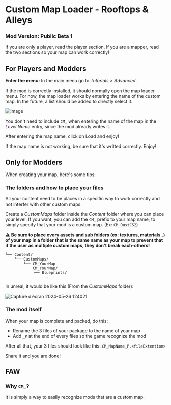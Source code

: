 
# Custom Map Loader - Rooftops & Alleys
### Mod Version: Public Beta 1

If you are only a player, read the player section. If you are a mapper, read the two sections so your map can work correctly!

## For Players and Modders
**Enter the menu:**
In the main menu go to *Tutorials > Advanced*.

If the mod is correctly installed, it should normally open the map loader menu. For now, the map loader works by entering the name of the custom map. In the future, a list should be added to directly select it.

![image](https://github.com/LoulouNoLegend/CustomMapLoader-Rooftops-Alleys/assets/40952934/9eaa872d-c364-4822-a2b7-9a01444f07c9)


You don't need to include `CM_` when entering the name of the map in the *Level Name* entry, since the mod already writes it.

After entering the map name, click on Load and enjoy!

If the map name is not working, be sure that it's writted correctly. Enjoy!



## Only for Modders

When creating your map, here's some tips:
### The folders and how to place your files
All your content need to be places in a specific way to work correctly and not interfer with other custom maps.

Create a *CustomMaps* folder inside the *Content* folder where you can place your level.
If you want, you can add the `CM_` prefix to your map name, to simply specify that your mod is a custom map. (Ex: `CM_DustCS2`)

⚠️ **Be sure to place every assets and sub folders (ex: textures, materials..) of your map in a folder that is the same name as your map to prevent that if the user as multiple custom maps, they don't break each-others!**

```
└── Content/
    └── CustomMaps/
        └── CM_YourMap
            CM_YourMap/
            └── Blueprints/
                ...
```

In unreal, it would be like this (From the *CustomMaps* folder):

![Capture d’écran 2024-05-26 124021](https://github.com/LoulouNoLegend/CustomMapLoader-Rooftops-Alleys/assets/40952934/a9e01c1f-6762-49ef-8907-6ef5e931f324)



### The mod itself

When your map is complete and packed, do this:
- Rename the 3 files of your package to the name of your map
- Add `_P` at the end of every files so the game recognize the mod

After all that, your 3 files should look like this: `CM_MapName_P.<fileExtention>`

Share it and you are done!


## FAW

### Why `CM_`?
It is simply a way to easily recognize mods that are a custom map.
